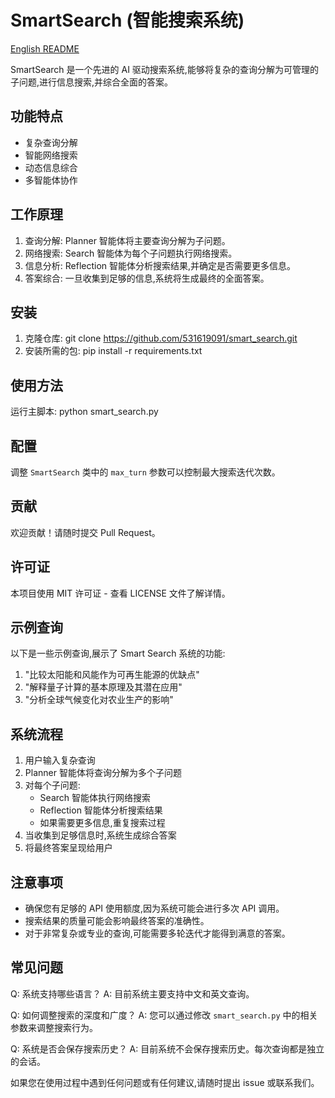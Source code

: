 # SmartSearch (智能搜索系统)

[English README](README.md)

SmartSearch 是一个先进的 AI 驱动搜索系统,能够将复杂的查询分解为可管理的子问题,进行信息搜索,并综合全面的答案。

## 功能特点

- 复杂查询分解
- 智能网络搜索
- 动态信息综合
- 多智能体协作

## 工作原理

1. 查询分解: Planner 智能体将主要查询分解为子问题。
2. 网络搜索: Search 智能体为每个子问题执行网络搜索。
3. 信息分析: Reflection 智能体分析搜索结果,并确定是否需要更多信息。
4. 答案综合: 一旦收集到足够的信息,系统将生成最终的全面答案。

## 安装

1. 克隆仓库:
git clone https://github.com/531619091/smart_search.git
2. 安装所需的包:
pip install -r requirements.txt

## 使用方法

运行主脚本:
python smart_search.py

## 配置

调整 `SmartSearch` 类中的 `max_turn` 参数可以控制最大搜索迭代次数。

## 贡献

欢迎贡献！请随时提交 Pull Request。

## 许可证

本项目使用 MIT 许可证 - 查看 LICENSE 文件了解详情。

## 示例查询

以下是一些示例查询,展示了 Smart Search 系统的功能:

1. "比较太阳能和风能作为可再生能源的优缺点"
2. "解释量子计算的基本原理及其潜在应用"
3. "分析全球气候变化对农业生产的影响"

## 系统流程

1. 用户输入复杂查询
2. Planner 智能体将查询分解为多个子问题
3. 对每个子问题:
   - Search 智能体执行网络搜索
   - Reflection 智能体分析搜索结果
   - 如果需要更多信息,重复搜索过程
4. 当收集到足够信息时,系统生成综合答案
5. 将最终答案呈现给用户

## 注意事项

- 确保您有足够的 API 使用额度,因为系统可能会进行多次 API 调用。
- 搜索结果的质量可能会影响最终答案的准确性。
- 对于非常复杂或专业的查询,可能需要多轮迭代才能得到满意的答案。

## 常见问题

Q: 系统支持哪些语言？
A: 目前系统主要支持中文和英文查询。

Q: 如何调整搜索的深度和广度？
A: 您可以通过修改 `smart_search.py` 中的相关参数来调整搜索行为。

Q: 系统是否会保存搜索历史？
A: 目前系统不会保存搜索历史。每次查询都是独立的会话。

如果您在使用过程中遇到任何问题或有任何建议,请随时提出 issue 或联系我们。